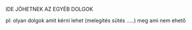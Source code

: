 IDE JÖHETNEK AZ EGYÉB DOLGOK 

pl: olyan dolgok amit kérni lehet (melegités sütés .....) meg ami nem ehető
